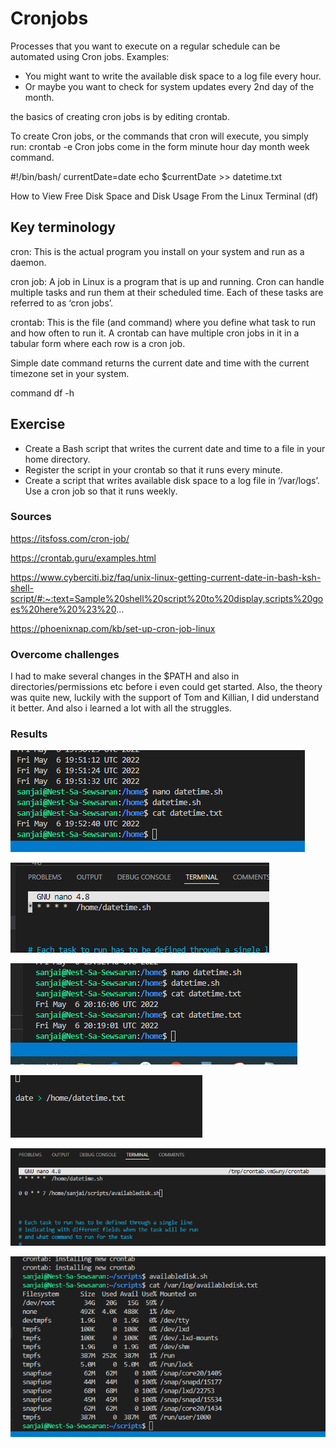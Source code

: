 # Cronjobs

Processes that you want to execute on a regular schedule  can be automated using Cron jobs. 
Examples:
*  You might want to write the available disk space to a log file every hour. 
*  Or maybe you want to check for system updates every 2nd day of the month.

the basics of creating cron jobs is by editing crontab.

To create Cron jobs, or the commands that cron will execute, you simply run:
crontab -e
Cron jobs come in the form minute hour day month week command.

#!/bin/bash/
currentDate=date
echo $currentDate >> datetime.txt

How to View Free Disk Space and Disk Usage From the Linux Terminal (df)

## Key terminology

cron: This is the actual program you install on your system and run as a daemon.

cron job: A job in Linux is a program that is up and running. Cron can handle multiple tasks and run them at their scheduled time. Each of these tasks are referred to as ‘cron jobs’.

crontab: This is the file (and command) where you define what task to run and how often to run it. A crontab can have multiple cron jobs in it in a tabular form where each row is a cron job.

Simple date command returns the current date and time with the current timezone set in your system.

command df -h

## Exercise

* Create a Bash script that writes the current date and time to a file in your home directory.
* Register the script in your crontab so that it runs every minute.
* Create a script that writes available disk space to a log file in ‘/var/logs’. Use a cron job so that it runs weekly.


### Sources

https://itsfoss.com/cron-job/

https://crontab.guru/examples.html

https://www.cyberciti.biz/faq/unix-linux-getting-current-date-in-bash-ksh-shell-script/#:~:text=Sample%20shell%20script%20to%20display,scripts%20goes%20here%20%23%20...

https://phoenixnap.com/kb/set-up-cron-job-linux



### Overcome challenges
I had to make several changes in the $PATH and also in directories/permissions etc before i even could get started.
Also, the theory was quite new, luckily with the support of Tom and Killian, I did understand it better.
And also i learned a lot with all the struggles.


### Results
![alt text](../00_includes/Linux/linx8datetime.PNG)

![alt text](../00_includes/Linux/linx8datetime2.PNG)

![alt text](../00_includes/Linux/linx8datetime3.PNG)

![alt text](../00_includes/Linux/linx8datetime3a.PNG)

![alt text](../00_includes/Linux/linx8availdisk.PNG)

![alt text](../00_includes/Linux/linx8availdisk2.PNG)
